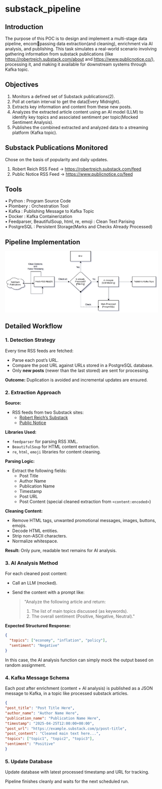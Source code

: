 # substack_pipeline

## Introduction

The purpose of this POC is to design and implement a multi-stage data pipeline, encompassing data extraction(and cleaning), enrichment via AI analysis, and publishing. This task
simulates a real-world scenario involving gathering information from substack publications
(like https://robertreich.substack.com/about and https://www.publicnotice.co/), processing
it, and making it available for downstream systems through Kafka topic.

## Objectives

1. Monitors a defined set of Substack publications(2).
2. Poll at certain interval to get the data(Every Midnight).
3. Extracts key information and content from these new posts.
4. Analyzes the extracted article content using an AI model (LLM) to identify key topics
and associated sentiment per topic(Mocked Sentiment Analysis).
5. Publishes the combined extracted and analyzed data to a streaming platform (Kafka
topic).

## Substack Publications Monitored

Chose on the basis of popularity and daily updates.
1. Robert Reich RSS Feed → https://robertreich.substack.com/feed
2. Public Notice RSS Feed → https://www.publicnotice.co/feed

## Tools

• Python : Program Source Code  
• Plombery : Orchestration Tool  
• Kafka : Publishing Message to Kafka Topic  
• Docker : Kafka Containerization  
• Feedparser, BeautifulSoup, html, re, emoji : Clean Text Parising  
• PostgreSQL : Persistent Storage(Marks and Checks Already Processed)  

## Pipeline Implementation
![Project Architecture](Substack.png)
## Detailed Workflow

### 1. Detection Strategy
Every time RSS feeds are fetched:
- Parse each post’s URL.
- Compare the post URL against URLs stored in a PostgreSQL database.
- Only **new posts** (newer than the last stored) are sent for processing.

**Outcome:** Duplication is avoided and incremental updates are ensured.



### 2. Extraction Approach

**Source:**
- RSS feeds from two Substack sites:
  - [Robert Reich’s Substack](https://robertreich.substack.com/feed)
  - [Public Notice](https://www.publicnotice.co/feed)

**Libraries Used:**
- `feedparser` for parsing RSS XML.
- `BeautifulSoup` for HTML content extraction.
- `re`, `html`, `emoji` libraries for content cleaning.

**Parsing Logic:**
- Extract the following fields:
  - Post Title
  - Author Name
  - Publication Name
  - Timestamp
  - Post URL
  - Post Content (special cleaned extraction from `<content:encoded>`)

**Cleaning Content:**
- Remove HTML tags, unwanted promotional messages, images, buttons, emojis.
- Decode HTML entities.
- Strip non-ASCII characters.
- Normalize whitespace.

**Result:** Only pure, readable text remains for AI analysis.



### 3. AI Analysis Method

For each cleaned post content:
- Call an LLM (mocked).
- Send the content with a prompt like:

  > "Analyze the following article and return:  
  > 1. The list of main topics discussed (as keywords).  
  > 2. The overall sentiment (Positive, Negative, Neutral)."

**Expected Structured Response:**

```json
{
  "topics": ["economy", "inflation", "policy"],
  "sentiment": "Negative"
}
```
In this case, the AI analysis function can simply mock the output based on random
assignment.  
### 4. Kafka Message Schema
Each post after enrichment (content + AI analysis) is published as a JSON message
to Kafka, in a topic like processed substack articles.
```json
{
"post_title": "Post Title Here",
"author_name": "Author Name Here",
"publication_name": "Publication Name Here",
"timestamp": "2025-04-25T12:00:00+00:00",
"post_url": "https://example.substack.com/p/post-title",
"post_content": "Cleaned main text here...",
"topics": ["topic1", "topic2", "topic3"],
"sentiment": "Positive"
}
```
### 5. Update Database
Update database with latest processed timestamp and URL for tracking.

Pipeline finishes cleanly and waits for the next scheduled run.
